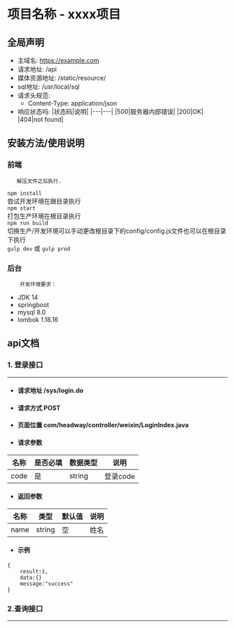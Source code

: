 # 项目名称 - xxxx项目
## 全局声明
- 主域名: https://example.com
- 请求地址: /api
- 媒体资源地址: /static/resource/
- sql地址:  /usr/local/sql
- 请求头规范:   
  - Content-Type: application/json
- 响应状态吗:
  |状态码|说明|
  |---|---|
  |500|服务器内部错误|
  |200|OK|
  |404|not found|
## 安装方法/使用说明
   ### 前端
       解压文件之后执行.  
`npm install`  
        尝试开发环境在跟目录执行  
`npm start`  
        打包生产环境在根目录执行  
`npm run build`  
        切换生产/开发环境可以手动更改根目录下的config/config.js文件也可以在根目录下执行  
`gulp dev` 或 `gulp prod`  
   ### 后台
        开发环境要求：
   - JDK 14
   - springboot
   - mysql 8.0
   - lombok 1.18.16
## api文档
 ### 1. 登录接口
 ---
   - ####  请求地址 /sys/login.do
   - #### 请求方式 POST
   - ####  页面位置 com/headway/controller/weixin/LoginIndex.java
   - ####  请求参数
|名称|是否必填|数据类型|说明|
|---|---|---|---|
|code|是|string|登录code|
   - #### 返回参数
|名称|类型|默认值|说明|
|---|---|---|---|
|name|string|空|姓名|
   - #### 示例
 ``` 
 {
     result:1,
     data:{}
     message:"success"
 }
 ```
 ### 2.查询接口
---
